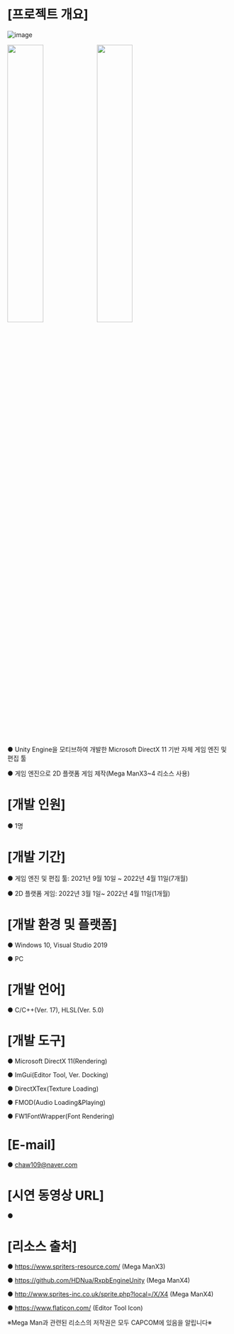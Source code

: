 # [프로젝트 개요]
![image](https://user-images.githubusercontent.com/39609369/163951562-80cdf569-d01b-4d16-a8d7-0a07e82071a9.png)

<img src="https://user-images.githubusercontent.com/39609369/163952091-2049d9bc-af77-4ed9-8b72-6fbe80a5b2e7.png" width="40%"><img src="https://user-images.githubusercontent.com/39609369/163952660-12c6ffb6-328f-4eb7-8871-c090e082bef9.png" width="40%">

● Unity Engine을 모티브하여 개발한 Microsoft DirectX 11 기반 자체 게임 엔진 및 편집 툴

● 게임 엔진으로 2D 플랫폼 게임 제작(Mega ManX3~4 리소스 사용)


# [개발 인원]

● 1명


# [개발 기간]

● 게임 엔진 및 편집 툴: 2021년 9월 10일 ~ 2022년 4월 11일(7개월)

● 2D 플랫폼 게임: 2022년 3월 1일~ 2022년 4월 11일(1개월)


# [개발 환경 및 플랫폼]

● Windows 10, Visual Studio 2019

● PC


# [개발 언어]

● C/C++(Ver. 17), HLSL(Ver. 5.0)


# [개발 도구]

● Microsoft DirectX 11(Rendering)

● ImGui(Editor Tool, Ver. Docking)

● DirectXTex(Texture Loading)

● FMOD(Audio Loading&Playing)

● FW1FontWrapper(Font Rendering)


# [E-mail]

● chaw109@naver.com


# [시연 동영상 URL]
●


# [리소스 출처]

● https://www.spriters-resource.com/ (Mega ManX3)

● https://github.com/HDNua/RxpbEngineUnity (Mega ManX4)

● http://www.sprites-inc.co.uk/sprite.php?local=/X/X4 (Mega ManX4)

● https://www.flaticon.com/ (Editor Tool Icon)

※Mega Man과 관련된 리소스의 저작권은 모두 CAPCOM에 있음을 알립니다※





